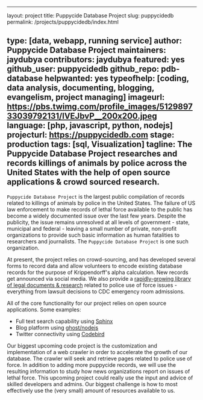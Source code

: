  ---
 layout: project
 title: Puppycide Database Project
 slug: puppycidedb
 permalink: /projects/puppycidedb/index.html

 type: [data, webapp, running service]
 author: Puppycide Database Project
 maintainers: jaydubya
 contributors: jaydubya
 featured: yes
 github_user: puppycidedb
 github_repo: pdb-database
 helpwanted: yes
 typeofhelp: [coding, data analysis, documenting, blogging, evangelism, project managing]
 imageurl: https://pbs.twimg.com/profile_images/512989733039792131/lVEJbvP__200x200.jpeg
 language: [php, javascript, python, nodejs]
 projecturl: https://puppycidedb.com
 stage: production
 tags: [sql, Visualization]
 tagline: The Puppycide Database Project researches and records killings of animals by police across the United States with the help of open source applications & crowd sourced research.
 ---

 `Puppycide Database Project` is the largest public compilation of records related to killings of animals by police in the United States. The failure of US law enforcement to make records of lethal force available to the public has become a widely documented issue over the last few years. Despite the publicity, the issue remains unresolved at all levels of government - state, municipal and federal - leaving a small number of private, non-profit organizations to provide such basic information as human fatalities to researchers and journalists. The `Puppycide Database Project` is one such organization. 
 
 At present, the project relies on crowd-sourcing, and has developed several forms to record data and allow volunteers to encode existing database records for the purpose of Krippendorff's alpha calculation. New records get announced via social media. We also provide a [rapidly-growing library of legal documents & research](https://puppycidedb.com/datasets.html) related to police use of force issues - everything from lawsuit decisions to CDC emergency room admissions. 
 
 All of the core functionality for our project relies on open source applications. Some examples:
 
 * Full text search capability using [Sphinx](https://github.com/sphinxsearch/sphinx)
 * Blog platform using [ghost/nodejs](https://github.com/TryGhost/Ghost)
 * Twitter connectivity using [Codebird](https://github.com/jublonet/codebird-php)
 
 Our biggest upcoming code project is the customization and implementation of a web crawler in order to accelerate the growth of our database. The crawler will seek and retrieve pages related to police use of force. In addition to adding more puppycide records, we will use the resulting information to study how news organizations report on issues of lethal force. This upcoming project could really use the input and advice of skilled developers and admins. Our biggest challenge is how to most effectively use the (very small) amount of resources available to us.